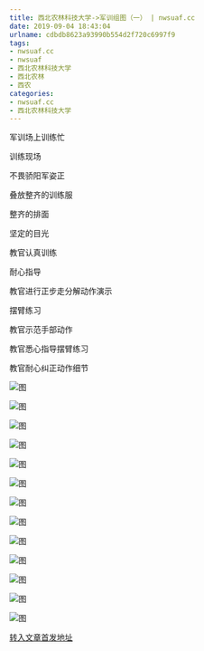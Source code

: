 ```yaml
---
title: 西北农林科技大学->军训组图（一） | nwsuaf.cc
date: 2019-09-04 18:43:04
urlname: cdbdb8623a93990b554d2f720c6997f9
tags: 
- nwsuaf.cc
- nwsuaf
- 西北农林科技大学
- 西北农林
- 西农
categories:
- nwsuaf.cc
- 西北农林科技大学
---
```



军训场上训练忙

训练现场

不畏骄阳军姿正

叠放整齐的训练服

整齐的排面

坚定的目光

教官认真训练

耐心指导

教官进行正步走分解动作演示

摆臂练习

教官示范手部动作

教官悉心指导摆臂练习

教官耐心纠正动作细节



![图](https://news.nwsuaf.edu.cn/images/content/2019-09/20190904112955288894.jpg)

![图](https://news.nwsuaf.edu.cn/images/content/2019-09/20190904112802314610.jpg)

![图](https://news.nwsuaf.edu.cn/images/content/2019-09/20190904112714126464.jpg)

![图](https://news.nwsuaf.edu.cn/images/content/2019-09/20190904112930590788.jpg)

![图](https://news.nwsuaf.edu.cn/images/content/2019-09/20190904112631281322.jpg)

![图](https://news.nwsuaf.edu.cn/images/content/2019-09/20190904112527948197.jpg)

![图](https://news.nwsuaf.edu.cn/images/content/2019-09/20190904112451008079.jpg)

![图](https://news.nwsuaf.edu.cn/images/content/2019-09/20190904111654179927.jpg)

![图](https://news.nwsuaf.edu.cn/images/content/2019-09/20190904111516050828.jpg)

![图](https://news.nwsuaf.edu.cn/images/content/2019-09/20190904111341637605.jpg)

![图](https://news.nwsuaf.edu.cn/images/content/2019-09/20190904111321931571.jpg)

![图](https://news.nwsuaf.edu.cn/images/content/2019-09/20190904111152490472.jpg)

![图](https://news.nwsuaf.edu.cn/images/content/2019-09/20190904111107360339.jpg)

[转入文章首发地址](https://news.nwsuaf.edu.cn/xnxw/91567.htm)